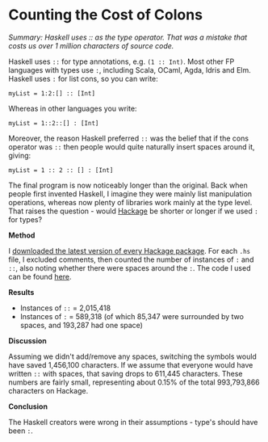 # Counting the Cost of Colons

_Summary: Haskell uses :: as the type operator. That was a mistake that costs us over 1 million characters of source code._

Haskell uses `::` for type annotations, e.g. `(1 :: Int)`. Most other FP languages with types use `:`, including Scala, OCaml, Agda, Idris and Elm. Haskell uses `:` for list cons, so you can write:

```
myList = 1:2:[] :: [Int]
```

Whereas in other languages you write:

```
myList = 1::2::[] : [Int]
```

Moreover, the reason Haskell preferred `::` was the belief that if the cons operator was `::` then people would quite naturally insert spaces around it, giving:

```
myList = 1 :: 2 :: [] : [Int]
```

The final program is now noticeably longer than the original. Back when people first invented Haskell, I imagine they were mainly list manipulation operations, whereas now plenty of libraries work mainly at the type level. That raises the question - would [Hackage](https://hackage.haskell.org/) be shorter or longer if we used `:` for types?

**Method**

I [downloaded the latest version of every Hackage package](https://neilmitchell.blogspot.com/2018/11/downloading-all-of-hackage.html). For each `.hs` file, I excluded comments, then counted the number of instances of `:` and `::`, also noting whether there were spaces around the `:`. The code I used can be found [here](https://gist.github.com/ndmitchell/f758711a017429b514e66ff4057730f1).

**Results**

* Instances of `::` = 2,015,418
* Instances of `:` = 589,318 (of which 85,347 were surrounded by two spaces, and 193,287 had one space)

**Discussion**

Assuming we didn't add/remove any spaces, switching the symbols would have saved 1,456,100 characters. If we assume that everyone would have written `::` with spaces, that saving drops to 611,445 characters. These numbers are fairly small, representing about 0.15% of the total 993,793,866 characters on Hackage.

**Conclusion**

The Haskell creators were wrong in their assumptions - type's should have been `:`.
